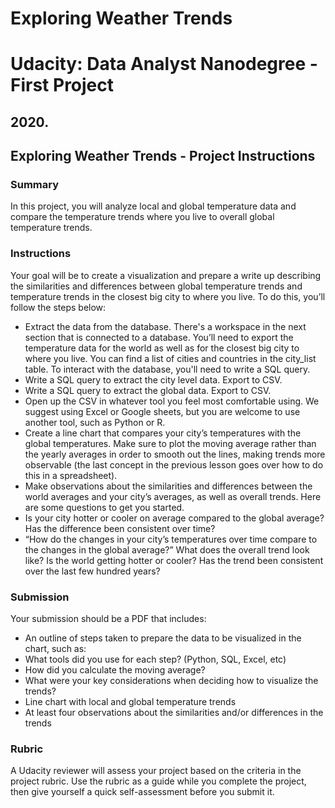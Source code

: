 
# Exploring Weather Trends
# Udacity: Data Analyst Nanodegree - First Project
## 2020.

## Exploring Weather Trends - Project Instructions
### Summary
In this project, you will analyze local and global temperature data and compare the temperature trends where you live to overall global temperature trends.

### Instructions
Your goal will be to create a visualization and prepare a write up describing the similarities and differences between global temperature trends and temperature trends in the closest big city to where you live. To do this, you’ll follow the steps below:

- Extract the data from the database. There's a workspace in the next section that is connected to a database. You’ll need to export the temperature data for the world as well as for the closest big city to where you live. You can find a list of cities and countries in the city_list table. To interact with the database, you'll need to write a SQL query.
- Write a SQL query to extract the city level data. Export to CSV.
- Write a SQL query to extract the global data. Export to CSV.
- Open up the CSV in whatever tool you feel most comfortable using. We suggest using Excel or Google sheets, but you are welcome to use another tool, such as Python or R.
- Create a line chart that compares your city’s temperatures with the global temperatures. Make sure to plot the moving average rather than the yearly averages in order to smooth out the lines, making trends more observable (the last concept in the previous lesson goes over how to do this in a spreadsheet).
- Make observations about the similarities and differences between the world averages and your city’s averages, as well as overall trends. Here are some questions to get you started.
- Is your city hotter or cooler on average compared to the global average? Has the difference been consistent over time?
- “How do the changes in your city’s temperatures over time compare to the changes in the global average?”
What does the overall trend look like? Is the world getting hotter or cooler? Has the trend been consistent over the last few hundred years?

### Submission
Your submission should be a PDF that includes:

- An outline of steps taken to prepare the data to be visualized in the chart, such as:
- What tools did you use for each step? (Python, SQL, Excel, etc)
- How did you calculate the moving average?
- What were your key considerations when deciding how to visualize the trends?
- Line chart with local and global temperature trends
- At least four observations about the similarities and/or differences in the trends

### Rubric
A Udacity reviewer will assess your project based on the criteria in the project rubric. Use the rubric as a guide while you complete the project, then give yourself a quick self-assessment before you submit it.